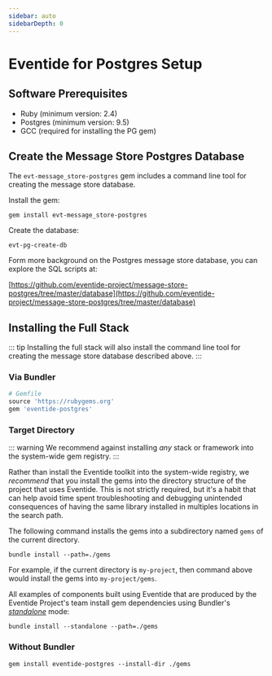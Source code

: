 ```yaml
---
sidebar: auto
sidebarDepth: 0
---
```


# Eventide for Postgres Setup

## Software Prerequisites

- Ruby (minimum version: 2.4)
- Postgres (minimum version: 9.5)
- GCC (required for installing the PG gem)

## Create the Message Store Postgres Database

The `evt-message_store-postgres` gem includes a command line tool for creating the message store database.

Install the gem:

```
gem install evt-message_store-postgres
```

Create the database:

```
evt-pg-create-db
```

Form more background on the Postgres message store database, you can explore the SQL scripts at:

[https://github.com/eventide-project/message-store-postgres/tree/master/database](https://github.com/eventide-project/message-store-postgres/tree/master/database)

## Installing the Full Stack

::: tip
Installing the full stack will also install the command line tool for creating the message store database described above.
:::

### Via Bundler

```ruby
# Gemfile
source 'https://rubygems.org'
gem 'eventide-postgres'
```

### Target Directory

::: warning
We recommend against installing _any_ stack or framework into the system-wide gem registry.
:::

Rather than install the Eventide toolkit into the system-wide registry, we _recommend_ that you install the gems into the directory structure of the project that uses Eventide. This is not strictly required, but it's a habit that can help avoid time spent troubleshooting and debugging unintended consequences of having the same library installed in multiples locations in the search path.

The following command installs the gems into a subdirectory named `gems` of the current directory.

```
bundle install --path=./gems
```

For example, if the current directory is `my-project`, then command above would install the gems into `my-project/gems`.

All examples of components built using Eventide that are produced by the Eventide Project's team install gem dependencies using Bundler's _[standalone](http://bundler.io/man/bundle-install.1.html)_ mode:

```
bundle install --standalone --path=./gems
```

### Without Bundler

```
gem install eventide-postgres --install-dir ./gems
```
